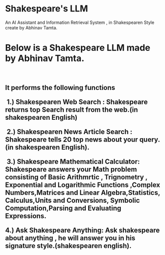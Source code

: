 # Shakespeare's LLM
  An AI Assistant  and Information Retrieval System  , in Shakespearen Style create by Abhinav Tamta.
<h1>Below is a Shakespeare LLM made by Abhinav Tamta.</h1>
​
<h2>It performs the following functions
  
  
​
1.) Shakespearen Web Search : Shakespeare returns top Search result from the web.(in shakespearen English)  
  
​
2.) Shakespearen News Article Search : Shakespeare tells 20 top news about your query.(in shakespearen English).
  
​
3.) Shakespeare Mathematical Calculator: Shakespeare answers your Math problem consisting of Basic Arithmrtic , Trignometry , Exponential and Logarithmic Functions ,Complex Numbers,Matrices and Linear Algebra,Statistics, Calculus,Units and Conversions, Symbolic Computation,Parsing and Evaluating Expressions.
​
  
4.) Ask Shakespeare Anything: Ask shakespeare about anything , he will answer you in his signature style.(shakespearen english).</h2>




